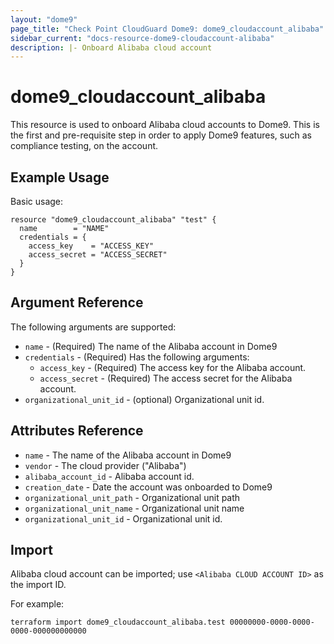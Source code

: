 ```yaml
---
layout: "dome9"
page_title: "Check Point CloudGuard Dome9: dome9_cloudaccount_alibaba"
sidebar_current: "docs-resource-dome9-cloudaccount-alibaba"
description: |- Onboard Alibaba cloud account
---
```


# dome9_cloudaccount_alibaba

This resource is used to onboard Alibaba cloud accounts to Dome9. This is the first and pre-requisite step in order to
apply Dome9 features, such as compliance testing, on the account.

## Example Usage

Basic usage:

```hcl
resource "dome9_cloudaccount_alibaba" "test" {
  name        = "NAME"
  credentials = {
    access_key    = "ACCESS_KEY"
    access_secret = "ACCESS_SECRET"
  }
}
```

## Argument Reference

The following arguments are supported:

* `name` - (Required) The name of the Alibaba account in Dome9
* `credentials` - (Required) Has the following arguments:
    * `access_key` - (Required) The access key for the Alibaba account.
    * `access_secret` - (Required) The access secret for the Alibaba account.
* `organizational_unit_id` - (optional) Organizational unit id.

## Attributes Reference

* `name` - The name of the Alibaba account in Dome9
* `vendor` - The cloud provider ("Alibaba")
* `alibaba_account_id` - Alibaba account id.
* `creation_date` - Date the account was onboarded to Dome9
* `organizational_unit_path` - Organizational unit path
* `organizational_unit_name` - Organizational unit name
* `organizational_unit_id` - Organizational unit id.

## Import

Alibaba cloud account can be imported; use `<Alibaba CLOUD ACCOUNT ID>` as the import ID.

For example:

```shell
terraform import dome9_cloudaccount_alibaba.test 00000000-0000-0000-0000-000000000000
```
